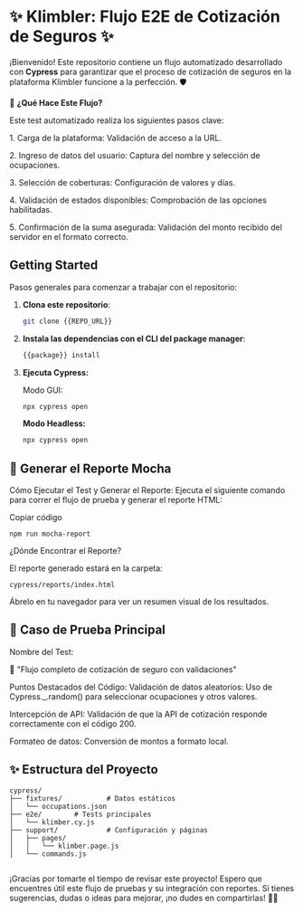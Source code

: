 # ✨ Klimbler: Flujo E2E de Cotización de Seguros ✨

¡Bienvenido! Este repositorio contiene un flujo automatizado desarrollado con **Cypress** para garantizar que el proceso de cotización de seguros en la plataforma Klimbler funcione a la perfección. 🛡️

🚀 **¿Qué Hace Este Flujo?**

Este test automatizado realiza los siguientes pasos clave:

1️. Carga de la plataforma: Validación de acceso a la URL.

2️. Ingreso de datos del usuario: Captura del nombre y selección de ocupaciones.

3️. Selección de coberturas: Configuración de valores y días.

4️. Validación de estados disponibles: Comprobación de las opciones habilitadas.

5️. Confirmación de la suma asegurada: Validación del monto recibido del servidor en el formato correcto.

## Getting Started

Pasos generales para comenzar a trabajar con el repositorio:

1. **Clona este repositorio**:

   ```bash
   git clone {{REPO_URL}}
   ```

2. **Instala las dependencias con el CLI del package manager**:

   ```bash
   {{package}} install
   ```

3. **Ejecuta Cypress:**

   Modo GUI:

   ```bash
   npx cypress open
   ```

   **Modo Headless:**

   ```bash
   npx cypress open
   ```

## **🧪 Generar el Reporte Mocha**
Cómo Ejecutar el Test y Generar el Reporte:
Ejecuta el siguiente comando para correr el flujo de prueba y generar el reporte HTML:


Copiar código
```
npm run mocha-report
```
¿Dónde Encontrar el Reporte?

El reporte generado estará en la carpeta:

```
cypress/reports/index.html
```
Ábrelo en tu navegador para ver un resumen visual de los resultados.

##
## **🧪 Caso de Prueba Principal**

Nombre del Test:

🔹 "Flujo completo de cotización de seguro con validaciones"

Puntos Destacados del Código:
Validación de datos aleatorios: Uso de Cypress._.random() para seleccionar ocupaciones y otros valores.

Intercepción de API: Validación de que la API de cotización responde correctamente con el código 200.

Formateo de datos: Conversión de montos a formato local.

## **✨ Estructura del Proyecto**

```
cypress/
├── fixtures/           # Datos estáticos
│   └── occupations.json
├── e2e/        # Tests principales
│   └── klimber.cy.js
├── support/            # Configuración y páginas
│   ├── pages/
│   │   └── klimber.page.js
│   └── commands.js
 
```

¡Gracias por tomarte el tiempo de revisar este proyecto! Espero que encuentres útil este flujo de pruebas y su integración con reportes. Si tienes sugerencias, dudas o ideas para mejorar, ¡no dudes en compartirlas! 🚀🙌